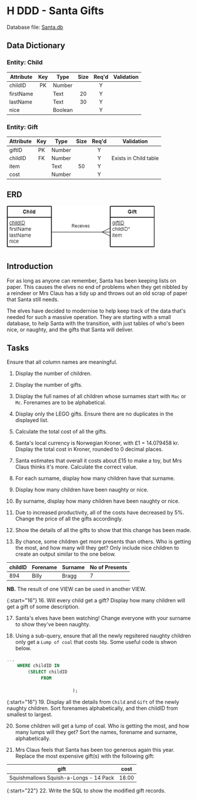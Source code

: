 # H DDD - Santa Gifts

Database file: [Santa.db](../../../n5cs/ddd/N5-DDD-Santa-Gifts/assets/Santa.db "Download file")


## Data Dictionary

### Entity: Child

| Attribute | Key   | Type    | Size  | Req'd | Validation |
| --------- | :---: | ----    | :---: | :---: | ---------- |
| childID   | PK    | Number  |       | Y     | |
| firstName |       | Text    | 20    | Y     | |
| lastName  |       | Text    | 30    | Y     | |
| nice      |       | Boolean |       | Y     | |

### Entity: Gift

| Attribute | Key   | Type   | Size  | Req'd | Validation |
| --------- | :---: | ----   | :---: | :---: | ---------- |
| giftID    | PK    | Number |       | Y     | |
| childID   | FK    | Number |       | Y     | Exists in Child table |
| item      |       | Text   | 50    | Y     | |
| cost      |       | Number |       | Y     | |


## ERD

![ERD 1:M](../../../n5cs/ddd/N5-DDD-Santa-Gifts/assets/Diagrams/ERD-ChildGift.png)


## Introduction

For as long as anyone can remember, Santa has been keeping lists on paper.  This causes the elves no end of problems when they get nibbled by a reindeer or Mrs Claus has a tidy up and throws out an old scrap of paper that Santa still needs.

The elves have decided to modernise to help keep track of the data that's needed for such a massive operation.  They are starting with a small database, to help Santa with the transition, with just tables of who's been nice, or naughty, and the gifts that Santa will deliver.


## Tasks

Ensure that all column names are meaningful.

1. Display the number of children.

2. Display the number of gifts.

3. Display the full names of all children whose surnames start with `Mac` or `Mc`.  Forenames are to be alphabetical.

4. Display only the LEGO gifts.  Ensure there are no duplicates in the displayed list.

5. Calculate the total cost of all the gifts.

6. Santa's local currency is Norwegian Kroner, with £1 = 14.079458 kr.  Display the total cost in Kroner, rounded to 0 decimal places.

7. Santa estimates that overall it costs about £15 to make a toy, but Mrs Claus thinks it's more.  Calculate the correct value.

8. For each surname, display how many children have that surname.

9. Display how many children have been naughty or nice.

10. By surname, display how many children have been naughty or nice.

11. Due to increased productivity, all of the costs have decreased by 5%.  Change the price of all the gifts accordingly.

14. Show the details of all the gifts to show that this change has been made.

15. By chance, some children get more presents than others. Who is getting the most, and how many will they get?  Only include nice children to create an output similar to the one below.

| childID | Forename | Surname | No of Presents |
| ------- | -------- | ------- | -------------- |
| 894     | Billy    | Bragg   | 7              |

__NB.__ The result of one VIEW can be used in another VIEW.

{:start="16"}
16. Will every child get a gift?  Display how many children will get a gift of some description.

17. Santa's elves have been watching!  Change everyone with your surname to show they've been naughty.

18. Using a sub-query, ensure that all the newly regsitered naughty children only get a `Lump of coal` that costs `50p`.  Some useful code is shwon below.

``` sql
...
    WHERE childID IN 
        (SELECT childID
             FROM 

                         );
```

{:start="16"}
19. Display all the details from `Child` and `Gift` of the newly naughty children.  Sort forenames alphabetically, and then childID from smallest to largest.

20. Some children will get a lump of coal.  Who is getting the most, and how many lumps will they get?  Sort the names, forename and surname, alphabetically.

21. Mrs Claus feels that Santa has been too generous again this year.  Replace the most expensive gift(s) with the following gift:

| gift                                   | cost |
| ----                                   | ---- |
| Squishmallows Squish-a-Longs - 14 Pack | 18.00 |

{:start="22"}
22. Write the SQL to show the modified gift records.
